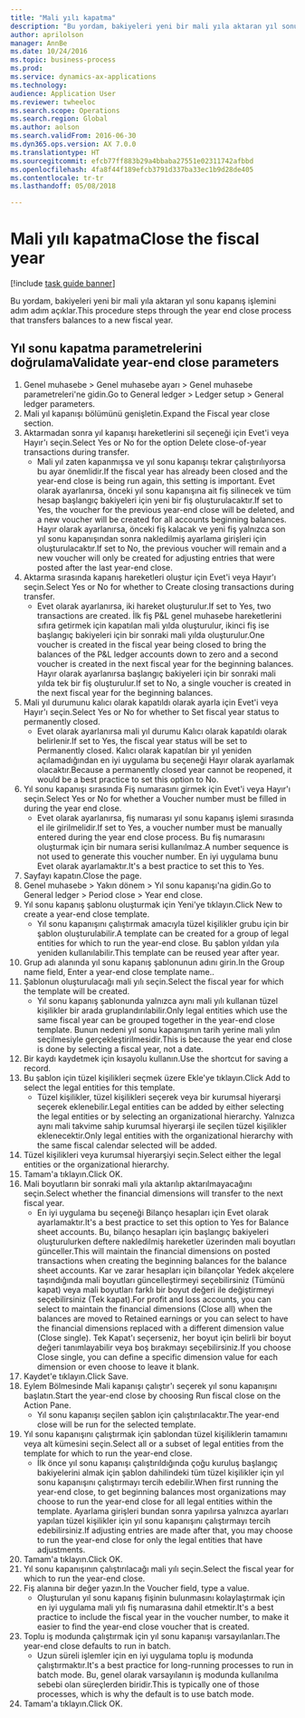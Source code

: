 ```yaml
--- 
title: "Mali yılı kapatma"
description: "Bu yordam, bakiyeleri yeni bir mali yıla aktaran yıl sonu kapanış işlemini adım adım açıklar."
author: aprilolson
manager: AnnBe
ms.date: 10/24/2016
ms.topic: business-process
ms.prod: 
ms.service: dynamics-ax-applications
ms.technology: 
audience: Application User
ms.reviewer: twheeloc
ms.search.scope: Operations
ms.search.region: Global
ms.author: aolson
ms.search.validFrom: 2016-06-30
ms.dyn365.ops.version: AX 7.0.0
ms.translationtype: HT
ms.sourcegitcommit: efcb77ff883b29a4bbaba27551e02311742afbbd
ms.openlocfilehash: 4fa8f44f189efcb3791d337ba33ec1b9d28de405
ms.contentlocale: tr-tr
ms.lasthandoff: 05/08/2018

---
```

# <a name="close-the-fiscal-year"></a><span data-ttu-id="4b627-103">Mali yılı kapatma</span><span class="sxs-lookup"><span data-stu-id="4b627-103">Close the fiscal year</span></span>

[!include [task guide banner](../../includes/task-guide-banner.md)]

<span data-ttu-id="4b627-104">Bu yordam, bakiyeleri yeni bir mali yıla aktaran yıl sonu kapanış işlemini adım adım açıklar.</span><span class="sxs-lookup"><span data-stu-id="4b627-104">This procedure steps through the year end close process that transfers balances to a new fiscal year.</span></span>


## <a name="validate-year-end-close-parameters"></a><span data-ttu-id="4b627-105">Yıl sonu kapatma parametrelerini doğrulama</span><span class="sxs-lookup"><span data-stu-id="4b627-105">Validate year-end close parameters</span></span>
1. <span data-ttu-id="4b627-106">Genel muhasebe > Genel muhasebe ayarı > Genel muhasebe parametreleri'ne gidin.</span><span class="sxs-lookup"><span data-stu-id="4b627-106">Go to General ledger > Ledger setup > General ledger parameters.</span></span>
2. <span data-ttu-id="4b627-107">Mali yıl kapanışı bölümünü genişletin.</span><span class="sxs-lookup"><span data-stu-id="4b627-107">Expand the Fiscal year close section.</span></span>
3. <span data-ttu-id="4b627-108">Aktarmadan sonra yıl kapanışı hareketlerini sil seçeneği için Evet'i veya Hayır'ı seçin.</span><span class="sxs-lookup"><span data-stu-id="4b627-108">Select Yes or No for the option Delete close-of-year transactions during transfer.</span></span>
    * <span data-ttu-id="4b627-109">Mali yıl zaten kapanmışsa ve yıl sonu kapanışı tekrar çalıştırılıyorsa bu ayar önemlidir.</span><span class="sxs-lookup"><span data-stu-id="4b627-109">If the fiscal year has already been closed and the year-end close is being run again, this setting is important.</span></span> <span data-ttu-id="4b627-110">Evet olarak ayarlanırsa, önceki yıl sonu kapanışına ait fiş silinecek ve tüm hesap başlangıç bakiyeleri için yeni bir fiş oluşturulacaktır.</span><span class="sxs-lookup"><span data-stu-id="4b627-110">If set to Yes, the voucher for the previous year-end close will be deleted, and a new voucher will be created for all accounts beginning balances.</span></span> <span data-ttu-id="4b627-111">Hayır olarak ayarlanırsa, önceki fiş kalacak ve yeni fiş yalnızca son yıl sonu kapanışından sonra nakledilmiş ayarlama girişleri için oluşturulacaktır.</span><span class="sxs-lookup"><span data-stu-id="4b627-111">If set to No, the previous voucher will remain and a new voucher will only be created for adjusting entries that were posted after the last year-end close.</span></span>  
4. <span data-ttu-id="4b627-112">Aktarma sırasında kapanış hareketleri oluştur için Evet'i veya Hayır'ı seçin.</span><span class="sxs-lookup"><span data-stu-id="4b627-112">Select Yes or No for whether to Create closing transactions during transfer.</span></span>
    * <span data-ttu-id="4b627-113">Evet olarak ayarlanırsa, iki hareket oluşturulur.</span><span class="sxs-lookup"><span data-stu-id="4b627-113">If set to Yes, two transactions are created.</span></span> <span data-ttu-id="4b627-114">İlk fiş P&L genel muhasebe hareketlerini sıfıra getirmek için kapatılan mali yılda oluşturulur, ikinci fiş ise başlangıç bakiyeleri için bir sonraki mali yılda oluşturulur.</span><span class="sxs-lookup"><span data-stu-id="4b627-114">One voucher is created in the fiscal year being closed to bring the balances of the P&L ledger accounts down to zero and a second voucher is created in the next fiscal year for the beginning balances.</span></span> <span data-ttu-id="4b627-115">Hayır olarak ayarlanırsa başlangıç bakiyeleri için bir sonraki mali yılda tek bir fiş oluşturulur.</span><span class="sxs-lookup"><span data-stu-id="4b627-115">If set to No, a single voucher is created in the next fiscal year for the beginning balances.</span></span>  
5. <span data-ttu-id="4b627-116">Mali yıl durumunu kalıcı olarak kapatıldı olarak ayarla için Evet'i veya Hayır'ı seçin.</span><span class="sxs-lookup"><span data-stu-id="4b627-116">Select Yes or No for whether to Set fiscal year status to permanently closed.</span></span>
    * <span data-ttu-id="4b627-117">Evet olarak ayarlanırsa mali yıl durumu Kalıcı olarak kapatıldı olarak belirlenir.</span><span class="sxs-lookup"><span data-stu-id="4b627-117">If set to Yes, the fiscal year status will be set to Permanently closed.</span></span>  <span data-ttu-id="4b627-118">Kalıcı olarak kapatılan bir yıl yeniden açılamadığından en iyi uygulama bu seçeneği Hayır olarak ayarlamak olacaktır.</span><span class="sxs-lookup"><span data-stu-id="4b627-118">Because a permanently closed year cannot be reopened, it would be a best practice to set this option to No.</span></span>  
6. <span data-ttu-id="4b627-119">Yıl sonu kapanışı sırasında Fiş numarasını girmek için Evet'i veya Hayır'ı seçin.</span><span class="sxs-lookup"><span data-stu-id="4b627-119">Select Yes or No for whether a Voucher number must be filled in during the year end close.</span></span>
    * <span data-ttu-id="4b627-120">Evet olarak ayarlanırsa, fiş numarası yıl sonu kapanış işlemi sırasında el ile girilmelidir.</span><span class="sxs-lookup"><span data-stu-id="4b627-120">If set to Yes, a voucher number must be manually entered during the year end close process.</span></span> <span data-ttu-id="4b627-121">Bu fiş numarasını oluşturmak için bir numara serisi kullanılmaz.</span><span class="sxs-lookup"><span data-stu-id="4b627-121">A number sequence is not used to generate this voucher number.</span></span> <span data-ttu-id="4b627-122">En iyi uygulama bunu Evet olarak ayarlamaktır.</span><span class="sxs-lookup"><span data-stu-id="4b627-122">It's a best practice to set this to Yes.</span></span>  
7. <span data-ttu-id="4b627-123">Sayfayı kapatın.</span><span class="sxs-lookup"><span data-stu-id="4b627-123">Close the page.</span></span>
8. <span data-ttu-id="4b627-124">Genel muhasebe > Yakın dönem > Yıl sonu kapanışı'na gidin.</span><span class="sxs-lookup"><span data-stu-id="4b627-124">Go to General ledger > Period close > Year end close.</span></span>
9. <span data-ttu-id="4b627-125">Yıl sonu kapanış şablonu oluşturmak için Yeni'ye tıklayın.</span><span class="sxs-lookup"><span data-stu-id="4b627-125">Click New to create a year-end close template.</span></span>
    * <span data-ttu-id="4b627-126">Yıl sonu kapanışını çalıştırmak amacıyla tüzel kişilikler grubu için bir şablon oluşturulabilir.</span><span class="sxs-lookup"><span data-stu-id="4b627-126">A template can be created for a group of legal entities for which to run the year-end close.</span></span> <span data-ttu-id="4b627-127">Bu şablon yıldan yıla yeniden kullanılabilir.</span><span class="sxs-lookup"><span data-stu-id="4b627-127">This template can be reused year after year.</span></span>  
10. <span data-ttu-id="4b627-128">Grup adı alanında yıl sonu kapanış şablonunun adını girin.</span><span class="sxs-lookup"><span data-stu-id="4b627-128">In the Group name field, Enter a year-end close template name..</span></span>
11. <span data-ttu-id="4b627-129">Şablonun oluşturulacağı mali yılı seçin.</span><span class="sxs-lookup"><span data-stu-id="4b627-129">Select the fiscal year for which the template will be created.</span></span>
    * <span data-ttu-id="4b627-130">Yıl sonu kapanış şablonunda yalnızca aynı mali yılı kullanan tüzel kişilikler bir arada gruplandırılabilir.</span><span class="sxs-lookup"><span data-stu-id="4b627-130">Only legal entities which use the same fiscal year can be grouped together in the year-end close template.</span></span> <span data-ttu-id="4b627-131">Bunun nedeni yıl sonu kapanışının tarih yerine mali yılın seçilmesiyle gerçekleştirilmesidir.</span><span class="sxs-lookup"><span data-stu-id="4b627-131">This is because the year end close is done by selecting a fiscal year, not a date.</span></span>  
12. <span data-ttu-id="4b627-132">Bir kaydı kaydetmek için kısayolu kullanın.</span><span class="sxs-lookup"><span data-stu-id="4b627-132">Use the shortcut for saving a record.</span></span>
13. <span data-ttu-id="4b627-133">Bu şablon için tüzel kişilikleri seçmek üzere Ekle'ye tıklayın.</span><span class="sxs-lookup"><span data-stu-id="4b627-133">Click Add to select the legal entities for this template.</span></span>
    * <span data-ttu-id="4b627-134">Tüzel kişilikler, tüzel kişilikleri seçerek veya bir kurumsal hiyerarşi seçerek eklenebilir.</span><span class="sxs-lookup"><span data-stu-id="4b627-134">Legal entities can be added by either selecting the legal entities or by selecting an organizational hierarchy.</span></span>  <span data-ttu-id="4b627-135">Yalnızca aynı mali takvime sahip kurumsal hiyerarşi ile seçilen tüzel kişilikler eklenecektir.</span><span class="sxs-lookup"><span data-stu-id="4b627-135">Only legal entities with the organizational hierarchy with the same fiscal calendar selected will be added.</span></span>  
14. <span data-ttu-id="4b627-136">Tüzel kişilikleri veya kurumsal hiyerarşiyi seçin.</span><span class="sxs-lookup"><span data-stu-id="4b627-136">Select either the legal entities or the organizational hierarchy.</span></span>
15. <span data-ttu-id="4b627-137">Tamam'a tıklayın.</span><span class="sxs-lookup"><span data-stu-id="4b627-137">Click OK.</span></span>
16. <span data-ttu-id="4b627-138">Mali boyutların bir sonraki mali yıla aktarılıp aktarılmayacağını seçin.</span><span class="sxs-lookup"><span data-stu-id="4b627-138">Select whether the financial dimensions will transfer to the next fiscal year.</span></span>
    * <span data-ttu-id="4b627-139">En iyi uygulama bu seçeneği Bilanço hesapları için Evet olarak ayarlamaktır.</span><span class="sxs-lookup"><span data-stu-id="4b627-139">It's a best practice to set this option to Yes for Balance sheet accounts.</span></span>  <span data-ttu-id="4b627-140">Bu, bilanço hesapları için başlangıç bakiyeleri oluşturulurken deftere nakledilmiş hareketler üzerinden mali boyutları günceller.</span><span class="sxs-lookup"><span data-stu-id="4b627-140">This will maintain the financial dimensions on posted transactions when creating the beginning balances for the balance sheet accounts.</span></span>  <span data-ttu-id="4b627-141">Kar ve zarar hesapları için bilançolar Yedek akçelere taşındığında mali boyutları güncelleştirmeyi seçebilirsiniz (Tümünü kapat) veya mali boyutları farklı bir boyut değeri ile değiştirmeyi seçebilirsiniz (Tek kapat).</span><span class="sxs-lookup"><span data-stu-id="4b627-141">For profit and loss accounts, you can select to maintain the financial dimensions (Close all) when the balances are moved to Retained earnings or you can select to have the financial dimensions replaced with a different dimension value (Close single).</span></span> <span data-ttu-id="4b627-142">Tek Kapat'ı seçerseniz, her boyut için belirli bir boyut değeri tanımlayabilir veya boş bırakmayı seçebilirsiniz.</span><span class="sxs-lookup"><span data-stu-id="4b627-142">If you choose Close single, you can define a specific dimension value for each dimension or even choose to leave it blank.</span></span>  
17. <span data-ttu-id="4b627-143">Kaydet'e tıklayın.</span><span class="sxs-lookup"><span data-stu-id="4b627-143">Click Save.</span></span>
18. <span data-ttu-id="4b627-144">Eylem Bölmesinde Mali kapanışı çalıştır'ı seçerek yıl sonu kapanışını başlatın.</span><span class="sxs-lookup"><span data-stu-id="4b627-144">Start the year-end close by choosing Run fiscal close on the Action Pane.</span></span>
    * <span data-ttu-id="4b627-145">Yıl sonu kapanışı seçilen şablon için çalıştırılacaktır.</span><span class="sxs-lookup"><span data-stu-id="4b627-145">The year-end close will be run for the selected template.</span></span>  
19. <span data-ttu-id="4b627-146">Yıl sonu kapanışını çalıştırmak için şablondan tüzel kişiliklerin tamamını veya alt kümesini seçin.</span><span class="sxs-lookup"><span data-stu-id="4b627-146">Select all or a subset of legal entities from the template for which to run the year-end close.</span></span>
    * <span data-ttu-id="4b627-147">İlk önce yıl sonu kapanışı çalıştırıldığında çoğu kuruluş başlangıç bakiyelerini almak için şablon dahilindeki tüm tüzel kişilikler için yıl sonu kapanışını çalıştırmayı tercih edebilir.</span><span class="sxs-lookup"><span data-stu-id="4b627-147">When first running the year-end close, to get beginning balances most organizations may choose to run the year-end close for all legal entities within the template.</span></span> <span data-ttu-id="4b627-148">Ayarlama girişleri bundan sonra yapılırsa yalnızca ayarları yapılan tüzel kişilikler için yıl sonu kapanışını çalıştırmayı tercih edebilirsiniz.</span><span class="sxs-lookup"><span data-stu-id="4b627-148">If adjusting entries are made after that, you may choose to run the year-end close for only the legal entities that have adjustments.</span></span>  
20. <span data-ttu-id="4b627-149">Tamam'a tıklayın.</span><span class="sxs-lookup"><span data-stu-id="4b627-149">Click OK.</span></span>
21. <span data-ttu-id="4b627-150">Yıl sonu kapanışının çalıştırılacağı mali yılı seçin.</span><span class="sxs-lookup"><span data-stu-id="4b627-150">Select the fiscal year for which to run the year-end close.</span></span>
22. <span data-ttu-id="4b627-151">Fiş alanına bir değer yazın.</span><span class="sxs-lookup"><span data-stu-id="4b627-151">In the Voucher field, type a value.</span></span>
    * <span data-ttu-id="4b627-152">Oluşturulan yıl sonu kapanış fişinin bulunmasını kolaylaştırmak için en iyi uygulama mali yılı fiş numarasına dahil etmektir.</span><span class="sxs-lookup"><span data-stu-id="4b627-152">It's a best practice to include the fiscal year in the voucher number, to make it easier to find the year-end close voucher that is created.</span></span>  
23. <span data-ttu-id="4b627-153">Toplu iş modunda çalıştırmak için yıl sonu kapanışı varsayılanları.</span><span class="sxs-lookup"><span data-stu-id="4b627-153">The year-end close defaults to run in batch.</span></span>
    * <span data-ttu-id="4b627-154">Uzun süreli işlemler için en iyi uygulama toplu iş modunda çalıştırmaktır.</span><span class="sxs-lookup"><span data-stu-id="4b627-154">It's a best practice for long-running processes to run in batch mode.</span></span> <span data-ttu-id="4b627-155">Bu, genel olarak varsayılanın iş modunda kullanılma sebebi olan süreçlerden biridir.</span><span class="sxs-lookup"><span data-stu-id="4b627-155">This is typically one of those processes, which is why the default is to use batch mode.</span></span>  
24. <span data-ttu-id="4b627-156">Tamam'a tıklayın.</span><span class="sxs-lookup"><span data-stu-id="4b627-156">Click OK.</span></span>


